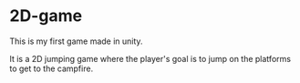 # 2D-game
 
This is my first game made in unity.

It is a 2D jumping game where the player's goal is to jump on the platforms to get to the campfire.
